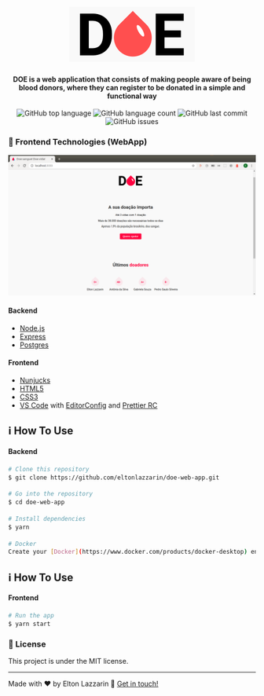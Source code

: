 <h1 align="center">
  <img src="https://github.com/eltonlazzarin/doe-web-app/blob/master/public/logo.png" alt="Logo" />
  <br>
</h1>

<h4 align="center">
  DOE is a web application that consists of making people aware of being blood donors, where they can register to be donated in a simple and functional way
</h4>
<p align="center">
  <img alt="GitHub top language" src="https://img.shields.io/github/languages/top/eltonlazzarin/doe-web-app">

  <img alt="GitHub language count" src="https://img.shields.io/github/languages/count/eltonlazzarin/doe-web-app">

  <img alt="GitHub last commit" src="https://img.shields.io/github/last-commit/eltonlazzarin/doe-web-app">

  <img alt="GitHub issues" src="https://img.shields.io/github/issues/eltonlazzarin/doe-web-app">

### :rocket: Frontend Technologies (WebApp)

<p align="center">
<img alt="Main Page" src="https://github.com/eltonlazzarin/doe-web-app/blob/master/screenshots/mainpage.png">

#### Backend

- [Node.js](https://nodejs.org/)
- [Express](https://github.com/expressjs/express)
- [Postgres](https://www.postgresql.org/)

#### Frontend

- [Nunjucks](https://mozilla.github.io/nunjucks/)
- [HTML5](https://developer.mozilla.org/en-US/docs/Web/Guide/HTML/HTML5)
- [CSS3](https://developer.mozilla.org/en-US/docs/Archive/CSS3)
- [VS Code](https://code.visualstudio.com) with [EditorConfig](https://marketplace.visualstudio.com/items?itemName=EditorConfig.EditorConfig) and [Prettier RC](https://github.com/prettier/prettier)

## :information_source: How To Use

#### Backend

```bash
# Clone this repository
$ git clone https://github.com/eltonlazzarin/doe-web-app.git

# Go into the repository
$ cd doe-web-app

# Install dependencies
$ yarn

# Docker
Create your [Docker](https://www.docker.com/products/docker-desktop) environment according to the dockerfile file by typing the command in your terminal
```

## :information_source: How To Use

#### Frontend

```bash
# Run the app
$ yarn start
```

### :memo: License

This project is under the MIT license.

---

Made with ♥ by Elton Lazzarin :wave: [Get in touch!](https://www.linkedin.com/in/eltonlazzarin/)
